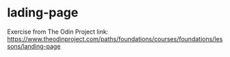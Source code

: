 # lading-page
Exercise from The Odin Project link: https://www.theodinproject.com/paths/foundations/courses/foundations/lessons/landing-page
